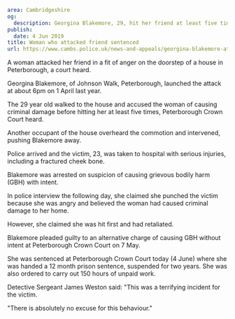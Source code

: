 ```yaml
area: Cambridgeshire
og:
  description: Georgina Blakemore, 29, hit her friend at least five times
publish:
  date: 4 Jun 2019
title: Woman who attacked friend sentenced
url: https://www.cambs.police.uk/news-and-appeals/georgina-blakemore-attack-peterborough-sentencing
```

A woman attacked her friend in a fit of anger on the doorstep of a house in Peterborough, a court heard.

Georgina Blakemore, of Johnson Walk, Peterborough, launched the attack at about 6pm on 1 April last year.

The 29 year old walked to the house and accused the woman of causing criminal damage before hitting her at least five times, Peterborough Crown Court heard.

Another occupant of the house overheard the commotion and intervened, pushing Blakemore away.

Police arrived and the victim, 23, was taken to hospital with serious injuries, including a fractured cheek bone.

Blakemore was arrested on suspicion of causing grievous bodily harm (GBH) with intent.

In police interview the following day, she claimed she punched the victim because she was angry and believed the woman had caused criminal damage to her home.

However, she claimed she was hit first and had retaliated.

Blakemore pleaded guilty to an alternative charge of causing GBH without intent at Peterborough Crown Court on 7 May.

She was sentenced at Peterborough Crown Court today (4 June) where she was handed a 12 month prison sentence, suspended for two years. She was also ordered to carry out 150 hours of unpaid work.

Detective Sergeant James Weston said: "This was a terrifying incident for the victim.

"There is absolutely no excuse for this behaviour."
